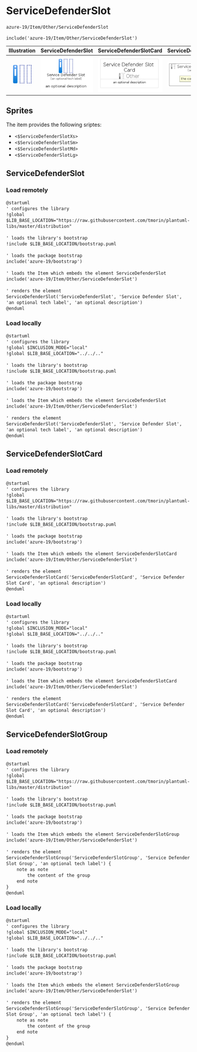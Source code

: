 # ServiceDefenderSlot


```text
azure-19/Item/Other/ServiceDefenderSlot
```

```text
include('azure-19/Item/Other/ServiceDefenderSlot')
```



| Illustration | ServiceDefenderSlot | ServiceDefenderSlotCard | ServiceDefenderSlotGroup |
| :---: | :---: | :---: | :---: |
| ![illustration for Illustration](../../../azure-19/Item/Other/ServiceDefenderSlot.png) | ![illustration for ServiceDefenderSlot](../../../azure-19/Item/Other/ServiceDefenderSlot.Local.png) | ![illustration for ServiceDefenderSlotCard](../../../azure-19/Item/Other/ServiceDefenderSlotCard.Local.png) | ![illustration for ServiceDefenderSlotGroup](../../../azure-19/Item/Other/ServiceDefenderSlotGroup.Local.png) |



## Sprites
The item provides the following sriptes:

- `<$ServiceDefenderSlotXs>`
- `<$ServiceDefenderSlotSm>`
- `<$ServiceDefenderSlotMd>`
- `<$ServiceDefenderSlotLg>`





## ServiceDefenderSlot

### Load remotely
```plantuml
@startuml
' configures the library
!global $LIB_BASE_LOCATION="https://raw.githubusercontent.com/tmorin/plantuml-libs/master/distribution"

' loads the library's bootstrap
!include $LIB_BASE_LOCATION/bootstrap.puml

' loads the package bootstrap
include('azure-19/bootstrap')

' loads the Item which embeds the element ServiceDefenderSlot
include('azure-19/Item/Other/ServiceDefenderSlot')

' renders the element
ServiceDefenderSlot('ServiceDefenderSlot', 'Service Defender Slot', 'an optional tech label', 'an optional description')
@enduml
```

### Load locally
```plantuml
@startuml
' configures the library
!global $INCLUSION_MODE="local"
!global $LIB_BASE_LOCATION="../../.."

' loads the library's bootstrap
!include $LIB_BASE_LOCATION/bootstrap.puml

' loads the package bootstrap
include('azure-19/bootstrap')

' loads the Item which embeds the element ServiceDefenderSlot
include('azure-19/Item/Other/ServiceDefenderSlot')

' renders the element
ServiceDefenderSlot('ServiceDefenderSlot', 'Service Defender Slot', 'an optional tech label', 'an optional description')
@enduml
```

## ServiceDefenderSlotCard

### Load remotely
```plantuml
@startuml
' configures the library
!global $LIB_BASE_LOCATION="https://raw.githubusercontent.com/tmorin/plantuml-libs/master/distribution"

' loads the library's bootstrap
!include $LIB_BASE_LOCATION/bootstrap.puml

' loads the package bootstrap
include('azure-19/bootstrap')

' loads the Item which embeds the element ServiceDefenderSlotCard
include('azure-19/Item/Other/ServiceDefenderSlot')

' renders the element
ServiceDefenderSlotCard('ServiceDefenderSlotCard', 'Service Defender Slot Card', 'an optional description')
@enduml
```

### Load locally
```plantuml
@startuml
' configures the library
!global $INCLUSION_MODE="local"
!global $LIB_BASE_LOCATION="../../.."

' loads the library's bootstrap
!include $LIB_BASE_LOCATION/bootstrap.puml

' loads the package bootstrap
include('azure-19/bootstrap')

' loads the Item which embeds the element ServiceDefenderSlotCard
include('azure-19/Item/Other/ServiceDefenderSlot')

' renders the element
ServiceDefenderSlotCard('ServiceDefenderSlotCard', 'Service Defender Slot Card', 'an optional description')
@enduml
```

## ServiceDefenderSlotGroup

### Load remotely
```plantuml
@startuml
' configures the library
!global $LIB_BASE_LOCATION="https://raw.githubusercontent.com/tmorin/plantuml-libs/master/distribution"

' loads the library's bootstrap
!include $LIB_BASE_LOCATION/bootstrap.puml

' loads the package bootstrap
include('azure-19/bootstrap')

' loads the Item which embeds the element ServiceDefenderSlotGroup
include('azure-19/Item/Other/ServiceDefenderSlot')

' renders the element
ServiceDefenderSlotGroup('ServiceDefenderSlotGroup', 'Service Defender Slot Group', 'an optional tech label') {
    note as note
        the content of the group
    end note
}
@enduml
```

### Load locally
```plantuml
@startuml
' configures the library
!global $INCLUSION_MODE="local"
!global $LIB_BASE_LOCATION="../../.."

' loads the library's bootstrap
!include $LIB_BASE_LOCATION/bootstrap.puml

' loads the package bootstrap
include('azure-19/bootstrap')

' loads the Item which embeds the element ServiceDefenderSlotGroup
include('azure-19/Item/Other/ServiceDefenderSlot')

' renders the element
ServiceDefenderSlotGroup('ServiceDefenderSlotGroup', 'Service Defender Slot Group', 'an optional tech label') {
    note as note
        the content of the group
    end note
}
@enduml
```

